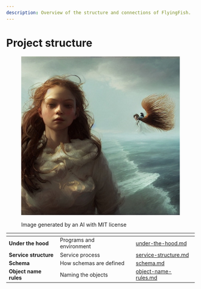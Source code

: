 ```yaml
---
description: Overview of the structure and connections of FlyingFish.
---
```


# Project structure

<figure><img src="../../../.gitbook/assets/6ff03146-a0d6-4d26-bb82-6b2410c99268.jpeg" alt=""><figcaption><p>Image generated by an AI with MIT license</p></figcaption></figure>

<table data-view="cards"><thead><tr><th></th><th></th><th></th><th data-hidden data-card-target data-type="content-ref"></th></tr></thead><tbody><tr><td><strong>Under the hood</strong></td><td>Programs and environment</td><td></td><td><a href="under-the-hood.md">under-the-hood.md</a></td></tr><tr><td><strong>Service structure</strong></td><td>Service process</td><td></td><td><a href="service-structure.md">service-structure.md</a></td></tr><tr><td><strong>Schema</strong></td><td>How schemas are defined</td><td></td><td><a href="schema.md">schema.md</a></td></tr><tr><td><strong>Object name rules</strong></td><td>Naming the objects</td><td></td><td><a href="object-name-rules.md">object-name-rules.md</a></td></tr></tbody></table>
